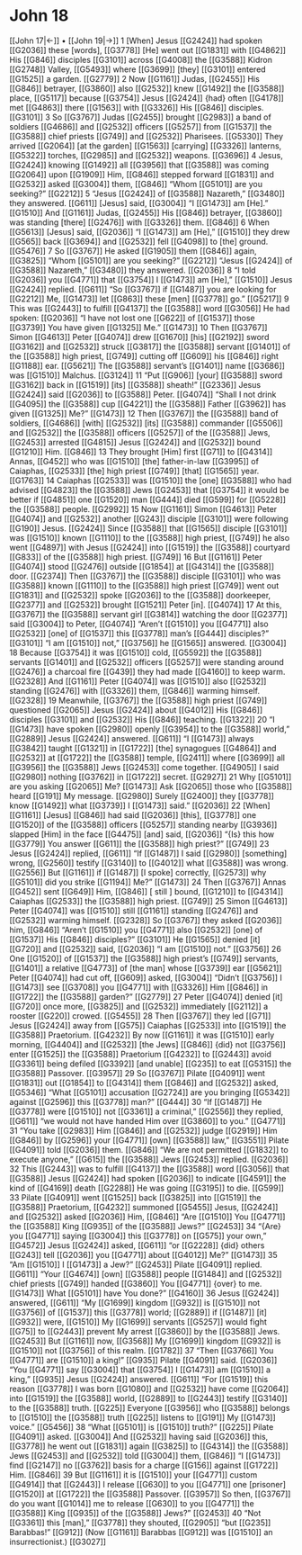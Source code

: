 # John 18
[[John 17|←]] • [[John 19|→]]
1 [When] Jesus [[G2424]] had spoken [[G2036]] these [words], [[G3778]] [He] went out [[G1831]] with [[G4862]] His [[G846]] disciples [[G3101]] across [[G4008]] the [[G3588]] Kidron [[G2748]] Valley, [[G5493]] where [[G3699]] [they] [[G3101]] entered [[G1525]] a garden. [[G2779]] 
2 Now [[G1161]] Judas, [[G2455]] His [[G846]] betrayer, [[G3860]] also [[G2532]] knew [[G1492]] the [[G3588]] place, [[G5117]] because [[G3754]] Jesus [[G2424]] {had} often [[G4178]] met [[G4863]] there [[G1563]] with [[G3326]] His [[G846]] disciples. [[G3101]] 
3 So [[G3767]] Judas [[G2455]] brought [[G2983]] a band of soldiers [[G4686]] and [[G2532]] officers [[G5257]] from [[G1537]] the [[G3588]] chief priests [[G749]] and [[G2532]] Pharisees. [[G5330]] They arrived [[G2064]] [at the garden] [[G1563]] [carrying] [[G3326]] lanterns, [[G5322]] torches, [[G2985]] and [[G2532]] weapons. [[G3696]] 
4 Jesus, [[G2424]] knowing [[G1492]] all [[G3956]] that [[G3588]] was coming [[G2064]] upon [[G1909]] Him, [[G846]] stepped forward [[G1831]] and [[G2532]] asked [[G3004]] them, [[G846]] “Whom [[G5101]] are you seeking?” [[G2212]] 
5 “Jesus [[G2424]] of [[G3588]] Nazareth,” [[G3480]] they answered. [[G611]] [Jesus] said, [[G3004]] “I [[G1473]] am [He].” [[G1510]] And [[G1161]] Judas, [[G2455]] His [[G846]] betrayer, [[G3860]] was standing [there] [[G2476]] with [[G3326]] them. [[G846]] 
6 When [[G5613]] [Jesus] said, [[G2036]] “I [[G1473]] am [He],” [[G1510]] they drew [[G565]] back [[G3694]] and [[G2532]] fell [[G4098]] to [the] ground. [[G5476]] 
7 So [[G3767]] He asked [[G1905]] them [[G846]] again, [[G3825]] “Whom [[G5101]] are you seeking?” [[G2212]] “Jesus [[G2424]] of [[G3588]] Nazareth,” [[G3480]] they answered. [[G2036]] 
8 “I told [[G2036]] you [[G4771]] that [[G3754]] I [[G1473]] am [He],” [[G1510]] Jesus [[G2424]] replied. [[G611]] “So [[G3767]] if [[G1487]] you are looking for [[G2212]] Me, [[G1473]] let [[G863]] these [men] [[G3778]] go.” [[G5217]] 
9 This was [[G2443]] to fulfill [[G4137]] the [[G3588]] word [[G3056]] He had spoken: [[G2036]] “I have not lost one [[G622]] of [[G1537]] those [[G3739]] You have given [[G1325]] Me.” [[G1473]] 
10 Then [[G3767]] Simon [[G4613]] Peter [[G4074]] drew [[G1670]] [his] [[G2192]] sword [[G3162]] and [[G2532]] struck [[G3817]] the [[G3588]] servant [[G1401]] of the [[G3588]] high priest, [[G749]] cutting off [[G609]] his [[G846]] right [[G1188]] ear. [[G5621]] The [[G3588]] servant’s [[G1401]] name [[G3686]] was [[G1510]] Malchus. [[G3124]] 
11 “Put [[G906]] [your] [[G3588]] sword [[G3162]] back in [[G1519]] [its] [[G3588]] sheath!” [[G2336]] Jesus [[G2424]] said [[G2036]] to [[G3588]] Peter. [[G4074]] “Shall I not drink [[G4095]] the [[G3588]] cup [[G4221]] the [[G3588]] Father [[G3962]] has given [[G1325]] Me?” [[G1473]] 
12 Then [[G3767]] the [[G3588]] band of soldiers, [[G4686]] [with] [[G2532]] [its] [[G3588]] commander [[G5506]] and [[G2532]] the [[G3588]] officers [[G5257]] of the [[G3588]] Jews, [[G2453]] arrested [[G4815]] Jesus [[G2424]] and [[G2532]] bound [[G1210]] Him. [[G846]] 
13 They brought [Him] first [[G71]] to [[G4314]] Annas, [[G452]] who was [[G1510]] [the] father-in-law [[G3995]] of Caiaphas, [[G2533]] [the] high priest [[G749]] [that] [[G1565]] year. [[G1763]] 
14 Caiaphas [[G2533]] was [[G1510]] the [one] [[G3588]] who had advised [[G4823]] the [[G3588]] Jews [[G2453]] that [[G3754]] it would be better if [[G4851]] one [[G1520]] man [[G444]] died [[G599]] for [[G5228]] the [[G3588]] people. [[G2992]] 
15 Now [[G1161]] Simon [[G4613]] Peter [[G4074]] and [[G2532]] another [[G243]] disciple [[G3101]] were following [[G190]] Jesus. [[G2424]] Since [[G3588]] that [[G1565]] disciple [[G3101]] was [[G1510]] known [[G1110]] to the [[G3588]] high priest, [[G749]] he also went [[G4897]] with Jesus [[G2424]] into [[G1519]] the [[G3588]] courtyard [[G833]] of the [[G3588]] high priest. [[G749]] 
16 But [[G1161]] Peter [[G4074]] stood [[G2476]] outside [[G1854]] at [[G4314]] the [[G3588]] door. [[G2374]] Then [[G3767]] the [[G3588]] disciple [[G3101]] who was [[G3588]] known [[G1110]] to the [[G3588]] high priest [[G749]] went out [[G1831]] and [[G2532]] spoke [[G2036]] to the [[G3588]] doorkeeper, [[G2377]] and [[G2532]] brought [[G1521]] Peter [in]. [[G4074]] 
17 At this, [[G3767]] the [[G3588]] servant girl [[G3814]] watching the door [[G2377]] said [[G3004]] to Peter, [[G4074]] “Aren’t [[G1510]] you [[G4771]] also [[G2532]] [one] of [[G1537]] this [[G3778]] man’s [[G444]] disciples?” [[G3101]] “I am [[G1510]] not,” [[G3756]] he [[G1565]] answered. [[G3004]] 
18 Because [[G3754]] it was [[G1510]] cold, [[G5592]] the [[G3588]] servants [[G1401]] and [[G2532]] officers [[G5257]] were standing around [[G2476]] a charcoal fire [[G439]] they had made [[G4160]] to keep warm. [[G2328]] And [[G1161]] Peter [[G4074]] was [[G1510]] also [[G2532]] standing [[G2476]] with [[G3326]] them, [[G846]] warming himself. [[G2328]] 
19 Meanwhile, [[G3767]] the [[G3588]] high priest [[G749]] questioned [[G2065]] Jesus [[G2424]] about [[G4012]] His [[G846]] disciples [[G3101]] and [[G2532]] His [[G846]] teaching. [[G1322]] 
20 “I [[G1473]] have spoken [[G2980]] openly [[G3954]] to the [[G3588]] world,” [[G2889]] Jesus [[G2424]] answered. [[G611]] “I [[G1473]] always [[G3842]] taught [[G1321]] in [[G1722]] [the] synagogues [[G4864]] and [[G2532]] at [[G1722]] the [[G3588]] temple, [[G2411]] where [[G3699]] all [[G3956]] the [[G3588]] Jews [[G2453]] come together. [[G4905]] I said [[G2980]] nothing [[G3762]] in [[G1722]] secret. [[G2927]] 
21 Why [[G5101]] are you asking [[G2065]] Me? [[G1473]] Ask [[G2065]] those who [[G3588]] heard [[G191]] My message. [[G2980]] Surely [[G2400]] they [[G3778]] know [[G1492]] what [[G3739]] I [[G1473]] said.” [[G2036]] 
22 [When] [[G1161]] [Jesus] [[G846]] had said [[G2036]] [this], [[G3778]] one [[G1520]] of the [[G3588]] officers [[G5257]] standing nearby [[G3936]] slapped [Him] in the face [[G4475]] [and] said, [[G2036]] “{Is} this how [[G3779]] You answer [[G611]] the [[G3588]] high priest?” [[G749]] 
23 Jesus [[G2424]] replied, [[G611]] “If [[G1487]] I said [[G2980]] [something] wrong, [[G2560]] testify [[G3140]] to [[G4012]] what [[G3588]] was wrong. [[G2556]] But [[G1161]] if [[G1487]] [I spoke] correctly, [[G2573]] why [[G5101]] did you strike [[G1194]] Me?” [[G1473]] 
24 Then [[G3767]] Annas [[G452]] sent [[G649]] Him, [[G846]] [ still ] bound, [[G1210]] to [[G4314]] Caiaphas [[G2533]] the [[G3588]] high priest. [[G749]] 
25 Simon [[G4613]] Peter [[G4074]] was [[G1510]] still [[G1161]] standing [[G2476]] and [[G2532]] warming himself. [[G2328]] So [[G3767]] they asked [[G2036]] him, [[G846]] “Aren’t [[G1510]] you [[G4771]] also [[G2532]] [one] of [[G1537]] His [[G846]] disciples?” [[G3101]] He [[G1565]] denied [it] [[G720]] and [[G2532]] said, [[G2036]] “I am [[G1510]] not.” [[G3756]] 
26 One [[G1520]] of [[G1537]] the [[G3588]] high priest’s [[G749]] servants, [[G1401]] a relative [[G4773]] of [the man] whose [[G3739]] ear [[G5621]] Peter [[G4074]] had cut off, [[G609]] asked, [[G3004]] “Didn’t [[G3756]] I [[G1473]] see [[G3708]] you [[G4771]] with [[G3326]] Him [[G846]] in [[G1722]] the [[G3588]] garden?” [[G2779]] 
27 Peter [[G4074]] denied [it] [[G720]] once more, [[G3825]] and [[G2532]] immediately [[G2112]] a rooster [[G220]] crowed. [[G5455]] 
28 Then [[G3767]] they led [[G71]] Jesus [[G2424]] away from [[G575]] Caiaphas [[G2533]] into [[G1519]] the [[G3588]] Praetorium. [[G4232]] By now [[G1161]] it was [[G1510]] early morning, [[G4404]] and [[G2532]] [the Jews] [[G846]] {did} not [[G3756]] enter [[G1525]] the [[G3588]] Praetorium [[G4232]] to [[G2443]] avoid [[G3361]] being defiled [[G3392]] [and unable] [[G235]] to eat [[G5315]] the [[G3588]] Passover. [[G3957]] 
29 So [[G3767]] Pilate [[G4091]] went [[G1831]] out [[G1854]] to [[G4314]] them [[G846]] and [[G2532]] asked, [[G5346]] “What [[G5101]] accusation [[G2724]] are you bringing [[G5342]] against [[G2596]] this [[G3778]] man?” [[G444]] 
30 “If [[G1487]] He [[G3778]] were [[G1510]] not [[G3361]] a criminal,” [[G2556]] they replied, [[G611]] “we would not have handed Him over [[G3860]] to you.” [[G4771]] 
31 “You take [[G2983]] Him [[G846]] and [[G2532]] judge [[G2919]] Him [[G846]] by [[G2596]] your [[G4771]] [own] [[G3588]] law,” [[G3551]] Pilate [[G4091]] told [[G2036]] them. [[G846]] “We are not permitted [[G1832]] to execute anyone,” [[G615]] the [[G3588]] Jews [[G2453]] replied. [[G2036]] 
32 This [[G2443]] was to fulfill [[G4137]] the [[G3588]] word [[G3056]] that [[G3588]] Jesus [[G2424]] had spoken [[G2036]] to indicate [[G4591]] the kind of [[G4169]] death [[G2288]] He was going [[G3195]] to die. [[G599]] 
33 Pilate [[G4091]] went [[G1525]] back [[G3825]] into [[G1519]] the [[G3588]] Praetorium, [[G4232]] summoned [[G5455]] Jesus, [[G2424]] and [[G2532]] asked [[G2036]] Him, [[G846]] “Are [[G1510]] You [[G4771]] the [[G3588]] King [[G935]] of the [[G3588]] Jews?” [[G2453]] 
34 “{Are} you [[G4771]] saying [[G3004]] this [[G3778]] on [[G575]] your own,” [[G4572]] Jesus [[G2424]] asked, [[G611]] “or [[G2228]] {did} others [[G243]] tell [[G2036]] you [[G4771]] about [[G4012]] Me?” [[G1473]] 
35 “Am [[G1510]] I [[G1473]] a Jew?” [[G2453]] Pilate [[G4091]] replied. [[G611]] “Your [[G4674]] [own] [[G3588]] people [[G1484]] and [[G2532]] chief priests [[G749]] handed [[G3860]] You [[G4771]] {over} to me. [[G1473]] What [[G5101]] have You done?” [[G4160]] 
36 Jesus [[G2424]] answered, [[G611]] “My [[G1699]] kingdom [[G932]] is [[G1510]] not [[G3756]] of [[G1537]] this [[G3778]] world; [[G2889]] if [[G1487]] [it] [[G932]] were, [[G1510]] My [[G1699]] servants [[G5257]] would fight [[G75]] to [[G2443]] prevent My arrest [[G3860]] by the [[G3588]] Jews. [[G2453]] But [[G1161]] now, [[G3568]] My [[G1699]] kingdom [[G932]] is [[G1510]] not [[G3756]] of this realm. [[G1782]] 
37 “Then [[G3766]] You [[G4771]] are [[G1510]] a king!” [[G935]] Pilate [[G4091]] said. [[G2036]] “You [[G4771]] say [[G3004]] that [[G3754]] I [[G1473]] am [[G1510]] a king,” [[G935]] Jesus [[G2424]] answered. [[G611]] “For [[G1519]] this reason [[G3778]] I was born [[G1080]] and [[G2532]] have come [[G2064]] into [[G1519]] the [[G3588]] world, [[G2889]] to [[G2443]] testify [[G3140]] to the [[G3588]] truth. [[G225]] Everyone [[G3956]] who [[G3588]] belongs to [[G1510]] the [[G3588]] truth [[G225]] listens to [[G191]] My [[G1473]] voice.” [[G5456]] 
38 “What [[G5101]] is [[G1510]] truth?” [[G225]] Pilate [[G4091]] asked. [[G3004]] And [[G2532]] having said [[G2036]] this, [[G3778]] he went out [[G1831]] again [[G3825]] to [[G4314]] the [[G3588]] Jews [[G2453]] and [[G2532]] told [[G3004]] them, [[G846]] “I [[G1473]] find [[G2147]] no [[G3762]] basis for a charge [[G156]] against [[G1722]] Him. [[G846]] 
39 But [[G1161]] it is [[G1510]] your [[G4771]] custom [[G4914]] that [[G2443]] I release [[G630]] to you [[G4771]] one [prisoner] [[G1520]] at [[G1722]] the [[G3588]] Passover. [[G3957]] So then, [[G3767]] do you want [[G1014]] me to release [[G630]] to you [[G4771]] the [[G3588]] King [[G935]] of the [[G3588]] Jews?” [[G2453]] 
40 “Not [[G3361]] this [man],” [[G3778]] they shouted, [[G2905]] “but [[G235]] Barabbas!” [[G912]] (Now [[G1161]] Barabbas [[G912]] was [[G1510]] an insurrectionist.) [[G3027]] 
